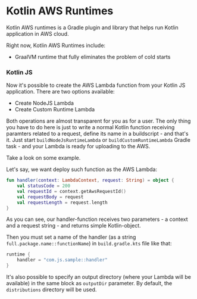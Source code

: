 # Kotlin AWS Runtimes

Kotlin AWS runtimes is a Gradle plugin and library that helps run Kotlin application in AWS cloud.

Right now, Kotlin AWS Runtimes include:
* GraalVM runtime that fully eliminates the problem of cold starts


### Kotlin JS

Now it's possible to create the AWS Lambda function from your Kotlin JS application.
There are two options available:

+ Create NodeJS Lambda
+ Create Custom Runtime Lambda

Both operations are almost transparent for you as for a user.
The only thing you have to do here is just to write a normal Kotlin function receiving paramters related to a request, define its name in a buildscript - and that's it.
Just start `buildNodeJsRuntimeLambda` or `buildCustomRuntimeLambda` Gradle task - and your Lambda is ready for uploading to the AWS.

Take a look on some example.

Let's say, we want deploy such function as the AWS Lambda:

```kotlin
fun handler(context: LambdaContext, request: String) = object {
    val statusCode = 200
    val requestId = context.getAwsRequestId()
    val requestBody = request
    val requestLength = request.length
}
```

As you can see, our handler-function receives two parameters - a context and a request string - and returns simple Kotlin-object.

Then you must set a name of the handler (as a string `full.package.name::functionName`) in `build.gradle.kts` file like that:

```gradle
runtime {
    handler = "com.js.sample::handler"
}
```

It's also possible to specify an output directory (where your Lambda will be available) in the same block as `outputDir` parameter. By default, the `distributions` directory will be used.